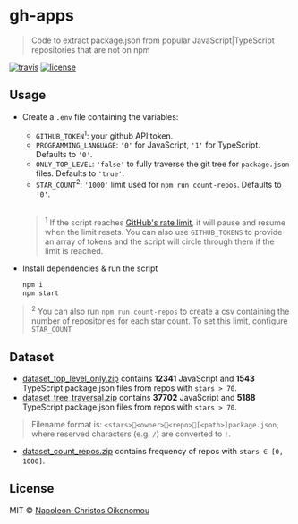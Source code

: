# gh-apps

> Code to extract package.json from popular JavaScript|TypeScript repositories that are not on npm

[![travis](https://img.shields.io/travis/com/iamnapo/gh-apps.svg?style=flat-square&logo=travis&label=)](https://travis-ci.com/iamnapo/gh-apps) [![license](https://img.shields.io/github/license/iamnapo/gh-apps.svg?style=flat-square)](./LICENSE)

## Usage

* Create a `.env` file containing the variables:

  * `GITHUB_TOKEN`<sup>1</sup>: your github API token.
  * `PROGRAMMING_LANGUAGE`: `'0'` for JavaScript, `'1'` for TypeScript. Defaults to `'0'`.
  * `ONLY_TOP_LEVEL`: `'false'` to fully traverse the git tree for `package.json` files. Defaults to `'true'`.
  * `STAR_COUNT`<sup>2</sup>: `'1000'` limit used for `npm run count-repos`. Defaults to `'0'`.
  <br/>

  > <sup>1</sup> If the script reaches [GitHub's rate limit](https://developer.github.com/v3/#rate-limiting), it will pause and resume when the limit resets. You can also use `GITHUB_TOKENS` to provide an array of tokens and the script will circle through them if the limit is reached.

* Install dependencies & run the script

  ```bash
  npm i
  npm start
  ```

> <sup>2</sup> You can also run `npm run count-repos` to create a csv containing the number of repositories for each star count. To set this limit, configure `STAR_COUNT`

## Dataset

* [dataset_top_level_only.zip](./dataset_top_level_only.zip) contains __12341__ JavaScript and __1543__ TypeScript package.json files from repos with `stars > 70`.
* [dataset_tree_traversal.zip](./dataset_tree_traversal.zip) contains __37702__ JavaScript and __5188__ TypeScript package.json files from repos with `stars > 70`.

> Filename format is: `<stars>📎<owner>📎<repo>📎[<path>]package.json`, where reserved characters (e.g. `/`) are converted to `!`.

* [dataset_count_repos.zip](./dataset_count_repos.zip) contains frequency of repos with `stars ∈ [0, 1000]`.

## License

MIT © [Napoleon-Christos Oikonomou](https://iamnapo.me)
